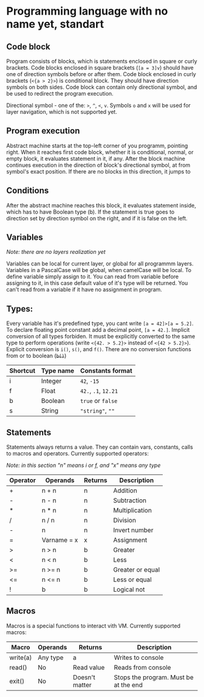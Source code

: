# Programming language with no name yet, standart
## Code block

Program consists of blocks, which is statements enclosed in square or curly brackets. Code blocks enclosed in square brackets (`[a = 3]v`) should have one of direction symbols before or after them. Code block enclosed in curly brackets (`<{a > 2}>`) is conditional block. They should have direction symbols on both sides.
Code block can contain only directional symbol, and be used to redirect the program execution.

Directional symbol - one of the: `>`, `^`, `<`, `v`. Symbols `o` and `x` will be used for layer navigation, which is not supported yet.

## Program execution

Abstract machine starts at the top-left corner of you programm, pointing right. When it reaches first code block, whether it is conditional, normal, or empty block, it evaluates statement in it, if any. After the block machine continues execution in the direction of block's directional symbol, at from symbol's exact position. If there are no blocks in this direction, it jumps to 

## Conditions

 After the abstract machine reaches this block, it evaluates statement inside, which has to have Boolean type (b). If the statement is true goes to direction set by direction symbol on the right, and if it is false on the left.

## Variables

*Note: there are no layers realization yet*

Variables can be local for current layer, or global for all programmm layers. Variables in a PascalCase will be global, when camelCase will be local. To define variable simply assign to it. You can read from variable before assigning to it, in this case default value of it's type will be returned. You can't read from a variable if it have no assignment in program.

## Types:

Every variable has it's predefined type, you cant write `[a = 42]>[a = 5.2]`. To declare floating point constant add a decimal point, `[a = 42.]`. Implicit conversion of all types forbiden. It must be explicitly converted to the same type to perform operations (write `<{42. > 5.2}>` instead of `<{42 > 5.2}>`). Explicit conversion is `i()`, `s()`, and `f()`. There are no conversion functions from or to boolean (~~`b()`~~)

| Shortcut | Type name | Constants format     |
| -------- | --------- | -------------------- |
| i        | Integer   | `42`, `-15`          |
| f        | Float     | `42.`, `.1`, `12.21` |
| b        | Boolean   | `true` or `false`    |
| s        | String    | `"string"`, `""`     |

## Statements

Statements always returns a value. They can contain vars, constants, calls to macros and operators. Currently supported operators:

_Note: in this section "n" means i or f, and "x" means any type_

| Operator | Operands  | Returns | Description      |
| -------- | --------- | ------- | ---------------- |
| +        | n + n     | n       | Addition         |
| -        | n - n     | n       | Subtraction      |
| *        | n * n     | n       | Multiplication   |
| /        | n / n     | n       | Division         |
| -        | n         | n       | Invert number    |
| =        | Varname = x | x     | Assignment       |
| >        | n > n     | b       | Greater          |
| <        | n < n     | b       | Less             |
| >=       | n >= n    | b       | Greater or equal |
| <=       | n <= n    | b       | Less or equal    |
| !        | b         | b       | Logical not      |

## Macros

Macros is a special functions to interact vith VM. Currently supported macros:

| Macro     | Operands | Returns        | Description |
| --------- | -------- | -------------- | --- |
| write(a)  | Any type | a              | Writes to console |
| read()    | No       | Read value     | Reads from console |
| exit()    | No       | Doesn't matter | Stops the program. Must be at the end |